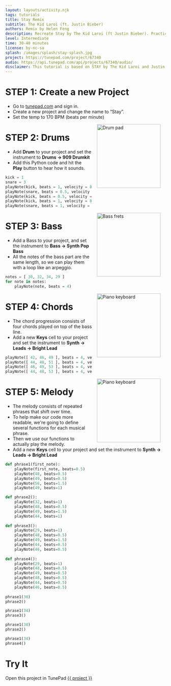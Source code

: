 ```yaml
---
layout: layouts/activity.njk
tags: tutorials
title: Stay Remix
subtitle: The Kid Laroi (ft. Justin Bieber)
authors: Remix by Helen Feng
description: Recreate Stay by The Kid Laroi (ft Justin Bieber). Practice using functions and parameters to define musical phrases.
level: Intermediate
time: 30-40 minutes
license: by-nc-sa
splash: /images/splash/stay-splash.jpg
project: https://tunepad.com/project/67340
audio: https://api.tunepad.com/api/projects/67340/audio/
disclaimer: This tutorial is based on STAY by The Kid Laroi and Justin Bieber, Columbia Records (2021). For educational purposes only.
---
```


# STEP 1: Create a new Project
* Go to [tunepad.com](https://tunepad.com) and sign in.
* Create a new project and change the name to “Stay”.
* Set the temp to 170 BPM (beats per minute)

<img src="/images/drumpad.png" alt="Drum pad" width="200px" style="float: right; margin: 0 1rem;">

# STEP 2: Drums
* Add **Drum** to your project and set the instrument to **Drums → 909 Drumkit**
* Add this Python code and hit the **Play** button to hear how it sounds.
```python
kick = 1
snare = 3
playNote(kick, beats = 1, velocity = 80)
playNote(snare, beats = 0.5, velocity = 80)
playNote(kick, beats = 0.5, velocity = 100)
playNote(kick, beats = 1, velocity = 80)
playNote(snare, beats = 1, velocity = 100)
```
<img src="/images/bass.png" alt="Bass frets" width="200px" style="float: right; margin: 0 1rem;">

# STEP 3: Bass
* Add a Bass to your project, and set the instrument to **Bass → Synth Pop Bass**
* All the notes of the bass part are the same length, so we can play them with a loop like an arpeggio.
```python
notes = [ 30, 32, 34, 29 ]
for note in notes:
    playNote(note, beats = 4)
```

<img src="/images/keys.png" alt="Piano keyboard" width="200px" style="float: right; margin: 0 1rem;">

# STEP 4: Chords
* The chord progression consists of four chords played on top of the bass line.
* Add a new **Keys** cell to your project and set the instrument to **Synth → Leads → Bright Lead**

```python
playNote([ 42, 46, 49 ], beats = 4, velocity=60)
playNote([ 44, 48, 51 ], beats = 4, velocity=60)
playNote([ 46, 49, 53 ], beats = 4, velocity=60)
playNote([ 44, 48, 53 ], beats = 4, velocity=60)
```
<img src="/images/keys.png" alt="Piano keyboard" width="200px" style="float: right; margin: 0 1rem;">

# STEP 5: Melody
* The melody consists of repeated phrases that shift over time.
* To help make our code more readable, we're going to define several functions for each musical phrase.
* Then we use our functions to actually play the melody.
* Add a new **Keys** cell to your project and set the instrument to **Synth → Leads → Bright Lead**
```python
def phrase1(first_note):
    playNote(first_note, beats=0.5)
    playNote(48, beats=0.5)
    playNote(49, beats=0.5)
    playNote(56, beats=1.5)
    playNote(49, beats=1)

def phrase2():
    playNote(32, beats=1)
    playNote(48, beats=0.5)
    playNote(49, beats=1.5)
    playNote(44, beats=1)
    
def phrase3():
    playNote(29, beats=1)
    playNote(48, beats=0.5)
    playNote(49, beats=1.5)
    playNote(44, beats=0.5)
    playNote(46, beats=0.5)
    
def phrase4():
    playNote(29, beats=1)
    playNote(48, beats=0.5)
    playNote(49, beats=0.5)
    playNote(48, beats=0.5)
    playNote(44, beats=0.5)
    playNote(46, beats=0.5)
    
phrase1(30)
phrase2()

phrase1(34)
phrase3()

phrase1(30)
phrase2()

phrase1(34)
phrase4()
```

# Try It
Open this project in TunePad <a href="{{project}}" target="_blank">{{ project }}</a>
